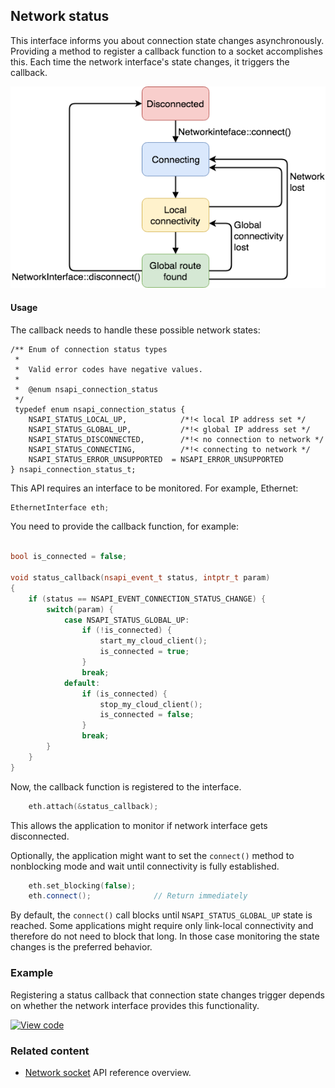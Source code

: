<h2 id="network-status">Network status</h2>

This interface informs you about connection state changes asynchronously. Providing a method to register a callback function to a socket accomplishes this. Each time the network interface's state changes, it triggers the callback.


![Network states](NetworkinterfaceStates.png)


#### Usage

The callback needs to handle these possible network states:

```
/** Enum of connection status types
 *
 *  Valid error codes have negative values.
 *
 *  @enum nsapi_connection_status
 */
 typedef enum nsapi_connection_status {
    NSAPI_STATUS_LOCAL_UP,            /*!< local IP address set */
    NSAPI_STATUS_GLOBAL_UP,           /*!< global IP address set */
    NSAPI_STATUS_DISCONNECTED,        /*!< no connection to network */
    NSAPI_STATUS_CONNECTING,          /*!< connecting to network */
    NSAPI_STATUS_ERROR_UNSUPPORTED  = NSAPI_ERROR_UNSUPPORTED
} nsapi_connection_status_t;
```

This API requires an interface to be monitored. For example, Ethernet:

```cpp TODO
EthernetInterface eth;
```

You need to provide the callback function, for example:

```cpp

bool is_connected = false;

void status_callback(nsapi_event_t status, intptr_t param)
{
    if (status == NSAPI_EVENT_CONNECTION_STATUS_CHANGE) {
        switch(param) {
            case NSAPI_STATUS_GLOBAL_UP:
                if (!is_connected) {
                    start_my_cloud_client();
                    is_connected = true;
                }
                break;
            default:
                if (is_connected) {
                    stop_my_cloud_client();
                    is_connected = false;
                }
                break;
        }
    }
}
```

Now, the callback function is registered to the interface.

```cpp TODO
    eth.attach(&status_callback);
```

This allows the application to monitor if network interface gets disconnected.

Optionally, the application might want to set the `connect()` method to nonblocking mode and wait until connectivity is fully established.

```cpp TODO
    eth.set_blocking(false);
    eth.connect();              // Return immediately
```

By default, the `connect()` call blocks until `NSAPI_STATUS_GLOBAL_UP` state is reached. Some applications might require only link-local connectivity and therefore do not need to block that long. In those case monitoring the state changes is the preferred behavior.

### Example

Registering a status callback that connection state changes trigger depends on whether the network interface provides this functionality.

[![View code](https://www.mbed.com/embed/?url=https://os.mbed.com/teams/mbed_example/code/TCPSocket_ConnStateCb_Example/)](https://os.mbed.com/teams/mbed_example/code/TCPSocket_ConnStateCb_Example/file/8a8191e3d305/main.cpp)

### Related content

- [Network socket](network-socket.html) API reference overview.
